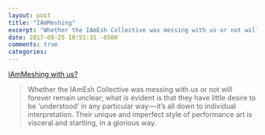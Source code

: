 ```yaml
---
layout: post
title: "IAmMeshing"
excerpt: "Whether the IAmEsh Collective was messing with us or not will forever remain unclear"
date: 2017-08-25 18:51:31 -0500
comments: true
categories: 
---
```


[IAmMeshing with us?](https://medium.com/@cathleenmalone/iammeshing-with-us-ef163ccf77e9)

> Whether the IAmEsh Collective was messing with us or not will forever remain unclear; what is evident is that they have little desire to be ‘understood’ in any particular way — it’s all down to individual interpretation. Their unique and imperfect style of performance art is visceral and startling, in a glorious way.
